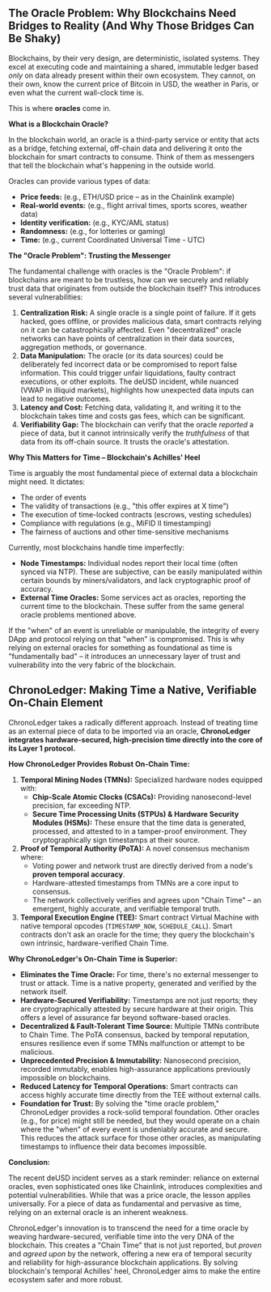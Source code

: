## The Oracle Problem: Why Blockchains Need Bridges to Reality (And Why Those Bridges Can Be Shaky)

Blockchains, by their very design, are deterministic, isolated systems. They excel at executing code and maintaining a shared, immutable ledger based *only* on data already present within their own ecosystem. They cannot, on their own, know the current price of Bitcoin in USD, the weather in Paris, or even what the current wall-clock time is.

This is where **oracles** come in.

**What is a Blockchain Oracle?**

In the blockchain world, an oracle is a third-party service or entity that acts as a bridge, fetching external, off-chain data and delivering it onto the blockchain for smart contracts to consume. Think of them as messengers that tell the blockchain what's happening in the outside world.

Oracles can provide various types of data:
*   **Price feeds:** (e.g., ETH/USD price – as in the Chainlink example)
*   **Real-world events:** (e.g., flight arrival times, sports scores, weather data)
*   **Identity verification:** (e.g., KYC/AML status)
*   **Randomness:** (e.g., for lotteries or gaming)
*   **Time:** (e.g., current Coordinated Universal Time - UTC)

**The "Oracle Problem": Trusting the Messenger**

The fundamental challenge with oracles is the "Oracle Problem": if blockchains are meant to be trustless, how can we securely and reliably trust data that originates from outside the blockchain itself? This introduces several vulnerabilities:

1.  **Centralization Risk:** A single oracle is a single point of failure. If it gets hacked, goes offline, or provides malicious data, smart contracts relying on it can be catastrophically affected. Even "decentralized" oracle networks can have points of centralization in their data sources, aggregation methods, or governance.
2.  **Data Manipulation:** The oracle (or its data sources) could be deliberately fed incorrect data or be compromised to report false information. This could trigger unfair liquidations, faulty contract executions, or other exploits. The deUSD incident, while nuanced (VWAP in illiquid markets), highlights how unexpected data inputs can lead to negative outcomes.
3.  **Latency and Cost:** Fetching data, validating it, and writing it to the blockchain takes time and costs gas fees, which can be significant.
4.  **Verifiability Gap:** The blockchain can verify that the oracle *reported* a piece of data, but it cannot intrinsically verify the *truthfulness* of that data from its off-chain source. It trusts the oracle's attestation.

**Why This Matters for Time – Blockchain's Achilles' Heel**

Time is arguably the most fundamental piece of external data a blockchain might need. It dictates:
*   The order of events
*   The validity of transactions (e.g., "this offer expires at X time")
*   The execution of time-locked contracts (escrows, vesting schedules)
*   Compliance with regulations (e.g., MiFID II timestamping)
*   The fairness of auctions and other time-sensitive mechanisms

Currently, most blockchains handle time imperfectly:
*   **Node Timestamps:** Individual nodes report their local time (often synced via NTP). These are subjective, can be easily manipulated within certain bounds by miners/validators, and lack cryptographic proof of accuracy.
*   **External Time Oracles:** Some services act as oracles, reporting the current time to the blockchain. These suffer from the same general oracle problems mentioned above.

If the "when" of an event is unreliable or manipulable, the integrity of every DApp and protocol relying on that "when" is compromised. This is why relying on external oracles for something as foundational as time is "fundamentally bad" – it introduces an unnecessary layer of trust and vulnerability into the very fabric of the blockchain.

## ChronoLedger: Making Time a Native, Verifiable On-Chain Element

ChronoLedger takes a radically different approach. Instead of treating time as an external piece of data to be imported via an oracle, **ChronoLedger integrates hardware-secured, high-precision time directly into the core of its Layer 1 protocol.**

**How ChronoLedger Provides Robust On-Chain Time:**

1.  **Temporal Mining Nodes (TMNs):** Specialized hardware nodes equipped with:
    *   **Chip-Scale Atomic Clocks (CSACs):** Providing nanosecond-level precision, far exceeding NTP.
    *   **Secure Time Processing Units (STPUs) & Hardware Security Modules (HSMs):** These ensure that the time data is generated, processed, and attested to in a tamper-proof environment. They cryptographically sign timestamps at their source.
2.  **Proof of Temporal Authority (PoTA):** A novel consensus mechanism where:
    *   Voting power and network trust are directly derived from a node's **proven temporal accuracy**.
    *   Hardware-attested timestamps from TMNs are a core input to consensus.
    *   The network collectively verifies and agrees upon "Chain Time" – an emergent, highly accurate, and verifiable temporal truth.
3.  **Temporal Execution Engine (TEE):** Smart contract Virtual Machine with native temporal opcodes (`TIMESTAMP_NOW`, `SCHEDULE_CALL`). Smart contracts don't ask an oracle for the time; they query the blockchain's own intrinsic, hardware-verified Chain Time.

**Why ChronoLedger's On-Chain Time is Superior:**

*   **Eliminates the Time Oracle:** For time, there's no external messenger to trust or attack. Time is a native property, generated and verified by the network itself.
*   **Hardware-Secured Verifiability:** Timestamps are not just reports; they are cryptographically attested by secure hardware at their origin. This offers a level of assurance far beyond software-based oracles.
*   **Decentralized & Fault-Tolerant Time Source:** Multiple TMNs contribute to Chain Time. The PoTA consensus, backed by temporal reputation, ensures resilience even if some TMNs malfunction or attempt to be malicious.
*   **Unprecedented Precision & Immutability:** Nanosecond precision, recorded immutably, enables high-assurance applications previously impossible on blockchains.
*   **Reduced Latency for Temporal Operations:** Smart contracts can access highly accurate time directly from the TEE without external calls.
*   **Foundation for Trust:** By solving the "time oracle problem," ChronoLedger provides a rock-solid temporal foundation. Other oracles (e.g., for price) might still be needed, but they would operate on a chain where the "when" of every event is undeniably accurate and secure. This reduces the attack surface for those other oracles, as manipulating timestamps to influence their data becomes impossible.

**Conclusion:**

The recent deUSD incident serves as a stark reminder: reliance on external oracles, even sophisticated ones like Chainlink, introduces complexities and potential vulnerabilities. While that was a price oracle, the lesson applies universally. For a piece of data as fundamental and pervasive as time, relying on an external oracle is an inherent weakness.

ChronoLedger's innovation is to transcend the need for a time oracle by weaving hardware-secured, verifiable time into the very DNA of the blockchain. This creates a "Chain Time" that is not just reported, but *proven* and *agreed upon* by the network, offering a new era of temporal security and reliability for high-assurance blockchain applications. By solving blockchain's temporal Achilles' heel, ChronoLedger aims to make the entire ecosystem safer and more robust.
